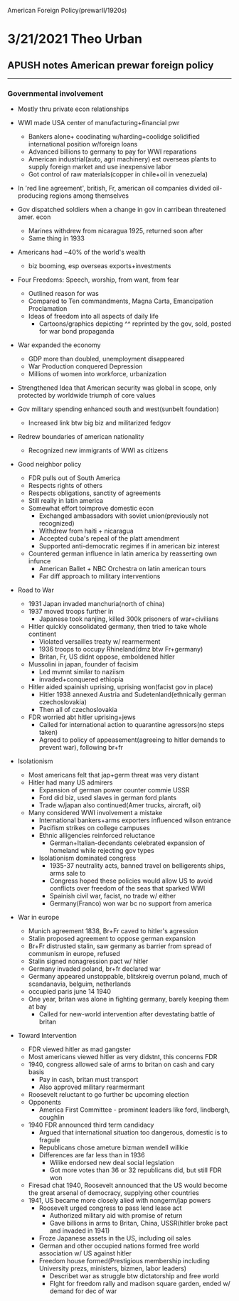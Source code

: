 American Foreign Policy(prewarII/1920s)

# 3/21/2021 Theo Urban
## APUSH notes American prewar foreign policy
***
### Governmental involvement
 - Mostly thru private econ relationships
 - WWI made USA center of manufacturing+financial pwr
	 - Bankers alone+ coodinating w/harding+coolidge solidified international position w/foreign loans
	 - Advanced billions to germany to pay for WWI reparations
	 - American industrial(auto, agri machinery) est overseas plants to supply foreign market and use inexpensive labor
	 - Got control of raw materials(copper in chile+oil in venezuela)
 - In 'red line agreement', british, Fr, american oil companies divided oil-producing regions among themselves
 - Gov dispatched soldiers when a change in gov in carribean threatened amer. econ
	 - Marines withdrew from nicaragua 1925, returned soon after
	 - Same thing in 1933
 - Americans had ~40% of the world's wealth
	 - biz booming, esp overseas exports+investments

 - Four Freedoms: Speech, worship, from want, from fear
	 - Outlined reason for was
	 - Compared to Ten commandments, Magna Carta, Emancipation Proclamation
	 - Ideas of freedom into all aspects of daily life
		 - Cartoons/graphics depicting ^^ reprinted by the gov, sold, posted for war bond propaganda
 - War expanded the economy
	 - GDP more than doubled, unemployment disappeared
	 - War Production conquered Depression
	 - Millions of women into workforce, urbanization
 - Strengthened Idea that American security was global in scope, only protected by worldwide triumph of core values
 - Gov military spending enhanced south and west(sunbelt foundation)
	 - Increased link btw big biz and militarized fedgov
 - Redrew boundaries of american nationality
	 - Recognized new immigrants of WWI as citizens

 - Good neighbor policy
	 - FDR pulls out of South America
	 - Respects rights of others
	 - Respects obligations, sanctity of agreements
	 - Still really in latin america
	 - Somewhat effort toimprove domestic econ
		 - Exchanged ambassadors with soviet union(previously not recognized)
		 - Withdrew from haiti + nicaragua
		 - Accepted cuba's repeal of the platt amendment
		 - Supported anti-democratic regimes if in american biz interest
	 - Countered german influence in latin america by reasserting own infunce
		 - American Ballet + NBC Orchestra on latin american tours
		 - Far diff approach to military interventions
 - Road to War
	 - 1931 Japan invaded manchuria(north of china)
	 - 1937 moved troops further in
		 - Japanese took nanjing, killed 300k prisoners of war+civilians
	 - Hitler quickly consolidated germany, then tried to take whole continent
		 - Violated versailles treaty w/ rearmerment
		 - 1936 troops to occupy Rhineland(dmz btw Fr+germany)
		 - Britan, Fr, US didnt oppose, emboldened hitler
	 - Mussolini in japan, founder of facisim
		 - Led mvmnt similar to naziism
		 - invaded+conquered ethiopia
	 - Hitler aided spainish uprising, uprising won(facist gov in place)
		 - Hitler 1938 annexed Austria and Sudetenland(ethnically german czechoslovakia)
		 - Then all of czechoslovakia
	 - FDR worried abt hitler uprising+jews
		 - Called for international action to quarantine agressors(no steps taken)
		 - Agreed to policy of appeasement(agreeing to hitler demands to prevent war), following br+fr
 - Isolationism
	 - Most americans felt that jap+germ threat was very distant
	 - Hitler had many US admirers
		 - Expansion of german power counter commie USSR
		 - Ford did biz, used slaves in german ford plants
		 - Trade w/japan also continued(Amer trucks, aircraft, oil)
	 - Many considered WWI involvement a mistake
		 - International bankers+arms exporters influenced wilson entrance
		 - Pacifism strikes on college campuses
		 - Ethnic alligencies reinforced reluctance
			 - German+Italian-decendants celebrated expansion of homeland while rejecting gov types
		 - Isolationism dominated congress
			 - 1935-37 neutrality acts, banned travel on belligerents ships, arms sale to 
			 - Congress hoped these policies would allow US to avoid conflicts over freedom of the seas that sparked WWI
			 - Spainish civil war, facist, no trade w/ either
			 - Germany(Franco) won war bc no support from america
 - War in europe
	 - Munich agreement 1838, Br+Fr caved to hitler's agression
	 - Stalin proposed agreement to oppose german expansion
	 - Br+Fr distrusted stalin, saw germany as barrier from spread of communism in europe, refused
	 - Stalin signed nonagression pact w/ hitler
	 - Germany invaded poland, br+fr declared war
	 - Germany appeared unstoppable, blitskreig overrun poland, much of scandanavia, belguim, netherlands
	 - occupied paris june 14 1940
	 - One year, britan was alone in fighting germany, barely keeping them at bay
		 - Called for new-world intervention after devestating battle of britan
 - Toward Intervention
	 - FDR viewed hitler as mad gangster
	 - Most americans viewed hitler as very didstnt, this concerns FDR
	 - 1940, congress allowed sale of arms to britan on cash and cary basis
		 - Pay in cash, britan must transport
		 - Also approved military rearmermant
	 - Roosevelt reluctant to go further bc upcoming election
	 - Opponents
		 - America First Committee - prominent leaders like ford, lindbergh, coughlin
	 - 1940 FDR announced third term candidacy
		 - Argued that international situation too dangerous, domestic is to fragule
		 - Republicans chose ameture bizman wendell willkie
		 - Differences are far less than in 1936
			 - Wilike endorsed new deal social legslation
			 - Got more votes than 36 or 32 republicans did, but still FDR won
	 - Firesad chat 1940, Roosevelt announced that the US would become the great arsenal of democracy, supplying other countries
	 - 1941, US became more closely alied with nongerm/jap powers
		 - Roosevelt urged congress to pass lend lease act
			 - Authorized military aid with promise of return
			 - Gave billions in arms to Britan, China, USSR(hitler broke pact and invaded in 1941)
		 - Froze Japanese assets in the US, including oil sales
		 - German and other occupied nations formed free world association w/ US against hitler
		 - Freedom house formed(Prestigious membership including University prezs, ministers, bizmen, labor leaders)
			 - Describet war as struggle btw dictatorship and free world
			 - FIght for freedom rally and madison square garden, ended w/ demand for dec of war